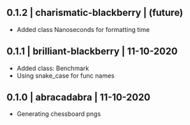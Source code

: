 


0.1.2 | charismatic-blackberry | (future)
-------------------------------------------
  * Added class Nanoseconds for formatting time


0.1.1 | brilliant-blackberry | 11-10-2020
-----------------------------------------
  * Added class: Benchmark
  * Using snake_case for func names


0.1.0 | abracadabra | 11-10-2020
--------------------------------
  * Generating chessboard pngs


